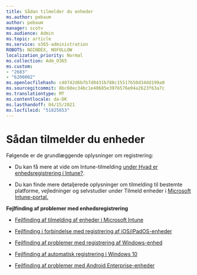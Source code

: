 ```yaml
---
title: Sådan tilmelder du enheder
ms.author: pebaum
author: pebaum
manager: scotv
ms.audience: Admin
ms.topic: article
ms.service: o365-administration
ROBOTS: NOINDEX, NOFOLLOW
localization_priority: Normal
ms.collection: Adm_O365
ms.custom:
- "2683"
- "6200002"
ms.openlocfilehash: c40742d6bfb7d0431b788c15517b50d34dd199a0
ms.sourcegitcommit: 8bc60ec34bc1e40685e3976576e04a2623f63a7c
ms.translationtype: MT
ms.contentlocale: da-DK
ms.lasthandoff: 04/15/2021
ms.locfileid: "51825653"
---
```

# <a name="how-to-enroll-devices"></a>Sådan tilmelder du enheder

Følgende er de grundlæggende oplysninger om registrering:

- Du kan få mere at vide om Intune-tilmelding [under Hvad er enhedsregistrering i Intune?](https://docs.microsoft.com/mem/intune/enrollment/device-enrollment).

- Du kan finde mere detaljerede oplysninger om tilmelding til bestemte platforme, vejledninger og selvstudier under Tilmeld enheder i [Microsoft Intune-portal.](https://docs.microsoft.com/mem/intune/enrollment/)

**Fejlfinding af problemer med enhedsregistrering**

- [Fejlfinding af tilmelding af enheder i Microsoft Intune](https://docs.microsoft.com/mem/intune/enrollment/troubleshoot-device-enrollment-in-intune)

- [Fejlfinding i forbindelse med registrering af iOS/iPadOS-enheder](https://docs.microsoft.com/mem/intune/enrollment/troubleshoot-ios-enrollment-errors)

- [Fejlfinding af problemer med registrering af Windows-enhed](https://docs.microsoft.com/mem/intune/enrollment/troubleshoot-windows-enrollment-errors)

- [Fejlfinding af automatisk registrering i Windows 10](https://docs.microsoft.com/mem/intune/enrollment/troubleshoot-windows-auto-enrollment)

- [Fejlfinding af problemer med Android Enterprise-enheder](https://docs.microsoft.com/mem/intune/enrollment/troubleshoot-android-enrollment)


